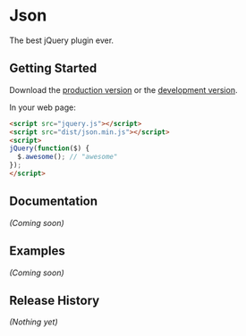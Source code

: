 # Json

The best jQuery plugin ever.

## Getting Started
Download the [production version][min] or the [development version][max].

[min]: https://raw.github.com/panxuepeng/json/master/dist/json.min.js
[max]: https://raw.github.com/panxuepeng/json/master/dist/json.js

In your web page:

```html
<script src="jquery.js"></script>
<script src="dist/json.min.js"></script>
<script>
jQuery(function($) {
  $.awesome(); // "awesome"
});
</script>
```

## Documentation
_(Coming soon)_

## Examples
_(Coming soon)_

## Release History
_(Nothing yet)_

